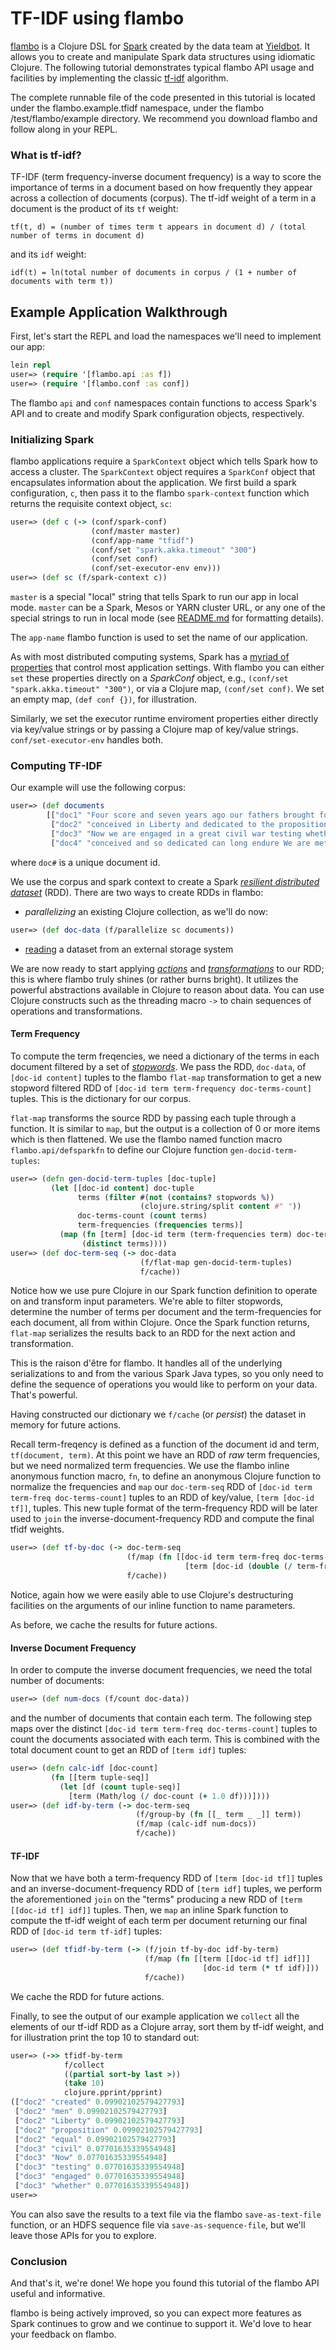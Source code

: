 # TF-IDF using flambo

[flambo](https://github.com/yieldbot/flambo) is a Clojure DSL for [Spark](http://spark.apache.org/docs/latest/) created by the data team at [Yieldbot](http://www.yieldbot.com/). It allows you to create and manipulate Spark data structures using idiomatic Clojure. The following tutorial demonstrates typical flambo API usage and facilities by implementing the classic [tf-idf](https://en.wikipedia.org/wiki/Tf-idf) algorithm.

The complete runnable file of the code presented in this tutorial is located under the flambo.example.tfidf namespace, under the flambo /test/flambo/example directory. We recommend you download flambo and follow along in your REPL.

### What is tf-idf?

TF-IDF (term frequency-inverse document frequency) is a way to score the importance of terms in a document based on how frequently they appear across a collection of documents (corpus). The tf-idf weight of a term in a document is the product of its `tf` weight:
 
`tf(t, d) = (number of times term t appears in document d) / (total number of terms in document d)`

and its `idf` weight:

`idf(t) = ln(total number of documents in corpus / (1 + number of documents with term t))`

## Example Application Walkthrough

First, let's start the REPL and load the namespaces we'll need to implement our app:

```clojure
lein repl
user=> (require '[flambo.api :as f])
user=> (require '[flambo.conf :as conf])
```

The flambo `api` and `conf` namespaces contain functions to access Spark's API and to create and modify Spark configuration objects, respectively.

### Initializing Spark

flambo applications require a `SparkContext` object which tells Spark how to access a cluster. The `SparkContext` object requires a `SparkConf` object that encapsulates information about the application. We first build a spark configuration, `c`, then pass it to the flambo `spark-context` function which returns the requisite context object, `sc`:

```clojure
user=> (def c (-> (conf/spark-conf)
                  (conf/master master)
                  (conf/app-name "tfidf")
                  (conf/set "spark.akka.timeout" "300")
                  (conf/set conf)
                  (conf/set-executor-env env)))
user=> (def sc (f/spark-context c))
```

`master` is a special "local" string that tells Spark to run our app in local mode. `master` can be a Spark, Mesos or YARN cluster URL, or any one of the special strings to run in local mode (see [README.md](https://github.com/yieldbot/flambo/blob/develop/README.md#initializing-flambo) for formatting details). 

The `app-name` flambo function is used to set the name of our application. 

As with most distributed computing systems, Spark has a [myriad of properties](http://spark.apache.org/docs/latest/configuration.html) that control most application settings. With flambo you can either `set` these properties directly on a _SparkConf_ object, e.g., `(conf/set "spark.akka.timeout" "300")`, or via a Clojure map, `(conf/set conf)`. We set an empty map, `(def conf {})`, for illustration.

Similarly, we set the executor runtime enviroment properties either directly via key/value strings or by passing a Clojure map of key/value strings. `conf/set-executor-env` handles both.

### Computing TF-IDF

Our example will use the following corpus:

```clojure
user=> (def documents 
        [["doc1" "Four score and seven years ago our fathers brought forth on this continent a new nation"]
         ["doc2" "conceived in Liberty and dedicated to the proposition that all men are created equal"]
         ["doc3" "Now we are engaged in a great civil war testing whether that nation or any nation so"]
         ["doc4" "conceived and so dedicated can long endure We are met on a great battlefield of that war"]])
```

where `doc#` is a unique document id.

We use the corpus and spark context to create a Spark [_resilient distributed dataset_](http://spark.apache.org/docs/latest/programming-guide.html#resilient-distributed-datasets-rdds) (RDD). There are two ways to create RDDs in flambo: 

* _parallelizing_ an existing Clojure collection, as we'll do now:

```clojure
user=> (def doc-data (f/parallelize sc documents))
```

* [reading](https://github.com/yieldbot/flambo/blob/develop/README.md#external-datasets) a dataset from an external storage system

We are now ready to start applying [_actions_](https://github.com/yieldbot/flambo/blob/develop/README.md#rdd-actions) and [_transformations_](https://github.com/yieldbot/flambo/blob/develop/README.md#rdd-transformations) to our RDD; this is where flambo truly shines (or rather burns bright). It utilizes the powerful abstractions available in Clojure to reason about data. You can use Clojure constructs such as the threading macro `->` to chain sequences of operations and transformations.  

#### Term Frequency

To compute the term freqencies, we need a dictionary of the terms in each document filtered by a set of [_stopwords_](https://github.com/yieldbot/flambo/blob/develop/test/flambo/example/tfidf.clj#L10). We pass the RDD, `doc-data`, of `[doc-id content]` tuples to the flambo `flat-map` transformation to get a new stopword filtered RDD of `[doc-id term term-frequency doc-terms-count]` tuples. This is the dictionary for our corpus.

`flat-map` transforms the source RDD by passing each tuple through a function. It is similar to `map`, but the output is a collection of 0 or more items which is then flattened. We use the flambo named function macro `flambo.api/defsparkfn` to define our Clojure function `gen-docid-term-tuples`: 

```clojure
user=> (defn gen-docid-term-tuples [doc-tuple]
         (let [[doc-id content] doc-tuple
               terms (filter #(not (contains? stopwords %))
                             (clojure.string/split content #" "))
               doc-terms-count (count terms)
               term-frequencies (frequencies terms)]
           (map (fn [term] [doc-id term (term-frequencies term) doc-terms-count])
                (distinct terms))))
user=> (def doc-term-seq (-> doc-data
                             (f/flat-map gen-docid-term-tuples)
                             f/cache))
```

Notice how we use pure Clojure in our Spark function definition to operate on and transform input parameters. We're able to filter stopwords, determine the number of terms per document and the term-frequencies for each document, all from within Clojure. Once the Spark function returns, `flat-map` serializes the results back to an RDD for the next action and transformation.

This is the raison d'être for flambo. It handles all of the underlying serializations to and from the various Spark Java types, so you only need to define the sequence of operations you would like to perform on your data. That's powerful.

Having constructed our dictionary we `f/cache` (or _persist_) the dataset in memory for future actions.

Recall term-freqency is defined as a function of the document id and term, `tf(document, term)`. At this point we have an RDD of *raw* term frequencies, but we need normalized term frequencies. We use the flambo inline anonymous function macro, `fn`, to define an anonymous Clojure function to normalize the frequencies and `map` our `doc-term-seq` RDD of `[doc-id term term-freq doc-terms-count]` tuples to an RDD of key/value, `[term [doc-id tf]]`, tuples. This new tuple format of the term-frequency RDD will be later used to `join` the inverse-document-frequency RDD and compute the final tfidf weights.

```clojure
user=> (def tf-by-doc (-> doc-term-seq
                          (f/map (fn [[doc-id term term-freq doc-terms-count]]
                                       [term [doc-id (double (/ term-freq doc-terms-count))]]))
                          f/cache))
```

Notice, again how we were easily able to use Clojure's destructuring facilities on the arguments of our inline function to name parameters.

As before, we cache the results for future actions.


#### Inverse Document Frequency

In order to compute the inverse document frequencies, we need the total number of documents: 

```clojure
user=> (def num-docs (f/count doc-data))
```

and the number of documents that contain each term. The following step maps over the distinct `[doc-id term term-freq doc-terms-count]` tuples to count the documents associated with each term. This is combined with the total document count to get an RDD of `[term idf]` tuples:

```clojure
user=> (defn calc-idf [doc-count]
         (fn [[term tuple-seq]]
           (let [df (count tuple-seq)]
             [term (Math/log (/ doc-count (+ 1.0 df)))])))
user=> (def idf-by-term (-> doc-term-seq
                            (f/group-by (fn [[_ term _ _]] term))
                            (f/map (calc-idf num-docs))
                            f/cache))
```

#### TF-IDF

Now that we have both a term-frequency RDD of `[term [doc-id tf]]` tuples and an inverse-document-frequency RDD of `[term idf]` tuples, we perform the aforementioned `join` on the "terms" producing a new RDD of `[term [[doc-id tf] idf]]` tuples. Then, we `map` an inline Spark function to compute the tf-idf weight of each term per document returning our final RDD of `[doc-id term tf-idf]` tuples:

```clojure
user=> (def tfidf-by-term (-> (f/join tf-by-doc idf-by-term)
                              (f/map (fn [[term [[doc-id tf] idf]]]
                                           [doc-id term (* tf idf)]))
                              f/cache))
```

We cache the RDD for future actions. 

Finally, to see the output of our example application we `collect` all the elements of our tf-idf RDD as a Clojure array, sort them by tf-idf weight, and for illustration print the top 10 to standard out:

```clojure
user=> (->> tfidf-by-term
            f/collect
            ((partial sort-by last >))
            (take 10)
            clojure.pprint/pprint)
(["doc2" "created" 0.09902102579427793]
 ["doc2" "men" 0.09902102579427793]
 ["doc2" "Liberty" 0.09902102579427793]
 ["doc2" "proposition" 0.09902102579427793]
 ["doc2" "equal" 0.09902102579427793]
 ["doc3" "civil" 0.07701635339554948]
 ["doc3" "Now" 0.07701635339554948]
 ["doc3" "testing" 0.07701635339554948]
 ["doc3" "engaged" 0.07701635339554948]
 ["doc3" "whether" 0.07701635339554948])
user=> 
```

You can also save the results to a text file via the flambo `save-as-text-file` function, or an HDFS sequence file via `save-as-sequence-file`, but we'll leave those APIs for you to explore.

### Conclusion

And that's it, we're done! We hope you found this tutorial of the flambo API useful and informative.

flambo is being actively improved, so you can expect more features as Spark continues to grow and we continue to support it. We'd love to hear your feedback on flambo.
